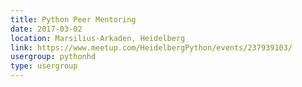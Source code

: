 ```yaml
---
title: Python Peer Mentoring
date: 2017-03-02
location: Marsilius-Arkaden, Heidelberg
link: https://www.meetup.com/HeidelbergPython/events/237939103/
usergroup: pythonhd
type: usergroup
---
```

